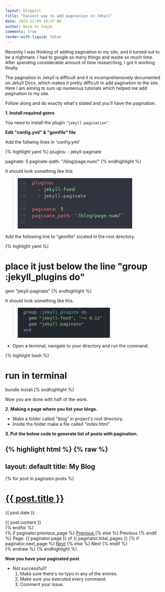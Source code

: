 ```yaml
---
layout: blogpost
title: "Easiest way to add pagination in Jekyll"
date: 2023-12-09 10:37 AM 
author: Nazm Us Saqib
comments: true
render-with-liquid: false
---
```

Recently I was thinking of adding pagination to my site, and it turned out to be a nighmare. <!--more--> I had to google so many things and waste so much time. After spending considerable amount of time researching, I got it working finally. 

The pagination in Jekyll is difficult and it is incomprehensively documented on Jekyll Docs, which makes it pretty difficult to add pagination to the site. Here I am aiming to sum up numerous tutorials which helped me add pagination to my site. 

Follow along and do exactly what's stated and you'll have the pagination.

**1. Install required gems**

You need to install the plugin `"jekyll-pagination"`.

**Edit "config.yml" & "gemfile" file**

Add the follwing lines in 'config.yml'

{% highlight yaml %}
plugins:
    - jekyll-paginate

paginate: 5
paginate-path: "/blog/page:num/"
{% endhighlight %}

It should look something like this

> ![code](/assets/ss-for-blog/plugin.png)

Add the following line to "gemfile" located in the root directory.

{% highlight yaml %}
# place it just below the line "group :jekyll_plugins do"

gem "jekyll-paginate"
{% endhighlight %}

It should look something like this.

> ![gemfile](/assets/ss-for-blog/gemfile.png)

- Open a terminal, navigate to your directory and run the command. 

{% highlight bash %}
# run in terminal

bundle install
{% endhighlight %}

Now you are done with half of the work. 

**2. Making a page where you list your blogs.**
    
- Make a folder called "blog" in project's root directory.
- Inside the folder make a file called "index.html".

**3. Put the below code to generate list of posts with pagination.**

{% highlight html %}
{% raw %}
---
layout: default
title: My Blog
---

<!-- This loops through the paginated posts -->
{% for post in paginator.posts %}
  <h1><a href="{{ post.url }}">{{ post.title }}</a></h1>
  <p class="author">
    <span class="date">{{ post.date }}</span>
  </p>
  <div class="content">
    {{ post.content }}
  </div>
{% endfor %}

<!-- Pagination links -->
<div class="pagination">
  {% if paginator.previous_page %}
    <a href="{{ paginator.previous_page_path }}" class="previous">
      Previous
    </a>
  {% else %}
    <span class="previous">Previous</span>
  {% endif %}
  <span class="page_number ">
    Page: {{ paginator.page }} of {{ paginator.total_pages }}
  </span>
  {% if paginator.next_page %}
    <a href="{{ paginator.next_page_path }}" class="next">Next</a>
  {% else %}
    <span class="next ">Next</span>
  {% endif %}
</div>
{% endraw %}
{% endhighlight %}

**Now you have your paginated post.**

- Not successfull?
    1. Make sure there's no typo in any of the  entries.
    2. Make sure you executed every command.
    3. Comment your issue. 
